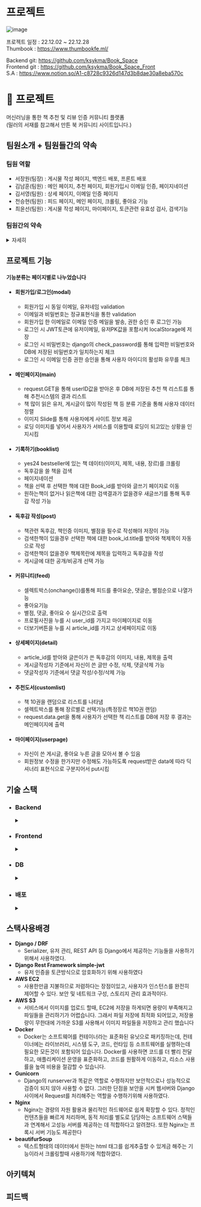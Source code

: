 # 프로젝트<br>
![image](https://user-images.githubusercontent.com/96002337/209745854-ca814f62-5c92-438d-be80-584cbeb69111.png)

프로젝트 일정 : 22.12.02 ~ 22.12.28<br>
Thumbook : https://www.thumbookfe.ml/<br>

Backend git: https://github.com/ksykma/Book_Space <br>
Frontend git : https://github.com/ksykma/Book_Space_Front<br>
S.A : https://www.notion.so/A1-c8728c9326d147d3b8dae30a8eba570c <br>

# 📖 프로젝트
머신러닝을 통한 책 추천 및 리뷰 인증 커뮤니티 플랫폼<br>
(밀러의 서재를 참고해서 만튼 북 커뮤니티 사이트입니다.)

##  팀원소개 + 팀원들간의 약속
### 팀원 역할

- 서장원(팀장) : 게시물 작성 페이지, 백엔드 배포, 프론트 배포
- 김남훈(팀원) : 메인 페이지, 추천 페이지, 회원가입시 이메일 인증, 페이지네이션
- 김서영(팀원) : 상세 페이지, 이메일 인증 페이지
- 천승현(팀원) : 피드 페이지, 메인 페이지, 크롤링, 좋아요 기능
- 최윤선(팀원) : 게시물 작성 페이지, 마이페이지, 토큰관련 유효성 검사, 검색기능

### 팀원간의 약속
<details>
    <summary>자세히</summary>

1. 정해진 시간에 모여서 진행사항 토의하기
- 아침(9시) : 당일 진행할 계획 얘기
- 저녁(7시) : 7시까지 진행한 내용 정리하기
- 저녁(9시) : 최종적으로 코드전부 합치고 기능작동확인
- 저녁(10시) : 작동이 안되는부분 수정하고 코드리뷰
2. GIT HUB Name-Convention 설정해서 지키기
- [ADD] appname.filename  (ex [user.serializer.py](http://user.serializer.py) ) #file 추가
- [MOD] appname.filename (ex [user.serializer.py](http://user.serializer.py) 수정내용) #file에서 기능 추가/수정
- [DEL] appname.filename (ex [user.serializer.py](http://user.serializer.py) 삭제내용) #file에서 기능 삭제
- [Comment] appname.filename (ex [user.serializer.py](http://user.serializer.py) 수정내용) #코멘트 관련
- [Design] css 수정
- [FIX] 수정한 에러
</details>

## 프로젝트 기능 
#### 기능분류는 페이지별로 나누었습니다
* ####  회원가입/로그인(modal)
    * 회원가입 시 동일 이메일, 유저네임 validation
    * 이메일과 비밀번호는 정규표현식을 통한 validation
    * 회원가입 한 이메일로 이메일 인증 메일을 발송, 권한 승인 후 로그인 가능
    * 로그인 시 JWT토큰에 유저이메일, 유저PK값을 포함시켜 localStorage에 저장
    * 로그인 시 비밀번호는 django의 check_password를 통해 입력한 비밀번호와 DB에 저장된 비밀번호가 일치하는지 체크
    * 로그인 시 이메일 인증 권한 승인을 통해 사용자 아이디의 활성화 유무를 체크
* ####  메인페이지(main)
    * request.GET을 통해 userID값을 받아온 후 DB에 저장된 추천 책 리스트를 통해 추천시스템의 결과 리스트
    * 책 많이 읽은 유저, 게시글이 많이 작성된 책 등 분류 기준을 통해 사용자 데이터 정렬
    * 이미지 Slide를 통해 사용자에게 사이트 정보 제공
    * 로딩 이미지를 넣어서 사용자가 서비스를 이용할때 로딩이 되고있는 상황을 인지시킴 
* ####  기록하기(booklist)
    * yes24 bestseller에 있는 책 데이터(이미지, 제목, 내용, 장르)를 크롤링
    * 독후감을 쓸 책을 검색
    * 페이지네이션
    * 책을 선택 후 선택한 책에 대한 Book_id를 받아와 글쓰기 페이지로 이동
    * 원하는책이 없거나 읽은책에 대한 검색결과가 없을경우 새글쓰기를 통해 독후감 작성 가능
* ####  독후감 작성(post)
    * 책관련 독후감, 책인증 이미지, 별점을 필수로 작성해야 저장이 가능
    * 검색한책이 있을경우 선택한 책에 대한 book_id.title를 받아와 책제목이 자동으로 작성
    * 검색한책이 없을경우 책제목란에 제목을 입력하고 독후감을 작성
    * 게시글에 대한 공개/비공개 선택 가능
* ####  커뮤니티(feed)
    * 셀렉트박스(onchange())를통해 피드를 좋아요순, 댓글순, 별점순으로 나열가능
    * 좋아요기능 
    * 별점, 댓글, 좋아요 수 실시간으로 출력
    * 프로필사진을 누를 시 user_id를 가지고 마이페이지로 이동
    * 더보기버튼을 누를 시 article_id를 가지고 상세페이지로 이동
* ####  상세페이지(detail)
    * article_id를 받아와 글쓴이가 쓴 독후감의 이미지, 내용, 제목을 출력
    * 게시글작성자 기준에서 자신이 쓴 글만 수정, 삭제, 댓글삭제 가능
    * 댓글작성자 기준에서 댓글 작성/수정/삭제 가능
* ####  추천도서(customlist)
    * 책 10권을 랜덤으로 리스트를 나타냄
    * 셀렉트박스를 통해 장르별로 선택가능(특정장르 책10권 랜덤)
    * request.data.get을 통해 사용자가 선택한 책 리스트를 DB에 저장 후 결과는 메인페이지에 출력 
* ####  마이페이지(userpage)
    * 자신이 쓴 게시글, 좋아요 누른 글을 모아서 볼 수 있음
    * 회원정보 수정을 한가지만 수정해도 가능하도록 request받은 data에 따라 딕셔너리 표현식으로 구분지어서 put시킴

## 기술 스택
* ### Backend
    <details>
        <summary></summary>

      - Django
      - Django Rest Framework
      - Django Rest Framework simple-jwt 
      - Python
      - SMTP
    </details> 

* ### Frontend
     <details>
          <summary></summary>

    * HTML
    * Javascript
    * CSS
     </details> 
* ### DB
     <details>
            <summary></summary>
     * Sqlite3
     * PostgreSQL 
     * AWS S3 
     </details> 
* ### 배포
     <details>
              <summary></summary>
     * docker 
     * AWS EC2
     * AWS Route53
     * gunicorn
     * Nginx
     * cloudFront
    </details>
    
## 스택사용배경
* **Django / DRF**
    * Serializer, 유저 관리, REST API 등 Django에서 제공하는 기능들을 사용하기위해서 사용하였다.
* **Django Rest Framework simple-jwt**
    * 유저 인증을 토큰방식으로 암호화하기 위해 사용하였다
* **AWS EC2**
    * 사용한만큼 지불하므로 저렴하다는 장점이있고, 사용자가 인스턴스를 완전히 제어할 수 있다. 보안 및 네트워크 구성, 스토리지 관리 효과적이다.
* **AWS S3**
    * 서비스에서 이미지를 업로드 할때, EC2에 저장을 하게되면 용량이 부족해지고 파일들을 관리하기가 어렵습니다. 그래서 파일 저장에 최적화 되어있고, 저장용량이 무한대에 가까운 S3를 사용해서 이미지 파일들을 저장하고 관리 했습니다
* **Docker**
  * Docker는 소프트웨어를 컨테이너라는 표준화된 유닛으로 패키징하는데, 컨테이너에는 라이브러리, 시스템 도구, 코드, 런타임 등 소프트웨어를 실행하는데 필요한 모든것이 포함되어 있습니다. Docker를 사용하면 코드를 더 빨리 전달하고, 애플리케이션 운영을 표준화하고, 코드를 원활하게 이동하고, 리소스 사용률을 높여 비용을 절감할 수 있습니다.
* **Gunicorn**
  * Django의 runserver과 똑같은 역할로 수행하지만 보안적으로나 성능적으로 검증이 되지 않아 사용할 수 없다. 그러한 단점을 보안을 시켜 웹서버와 Django사이에서 Request를 처리해주는 역할을 수행하기위해 사용하였다. 
* **Nginx**
  * Nginx는 경량의 자원 활용과 물리적인 하드웨어로 쉽게 확장할 수 있다. 정적인 컨텐츠들을 빠르게 처리하며, 동적 처리를 별도로 담당하는 소프트웨어 스택들과 연계해서 고성능 서버를 제공하는 데 적합하다고 알려졌다. 또한 Nginx는 프록시 서버 기능도 제공한다
* **beautifurSoup**
  * 텍스트형태의 데이터에서 원하는 html 태그를 쉽게추출할 수 있게금 해주는 기능이라서 크롤링할때 사용하기에 적합하였다.

## 아키텍쳐
## 피드백

 
